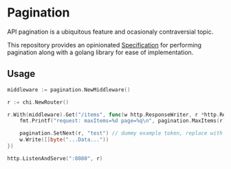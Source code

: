 # Pagination

API pagination is a ubiquitous feature and ocasionaly contraversial topic.

This repository provides an opinionated [Specification](SPECIFICATION.md) for performing pagination
along with a golang library for ease of implementation.

## Usage

```go
middleware := pagination.NewMiddleware()

r := chi.NewRouter()

r.With(middleware).Get("/items", func(w http.ResponseWriter, r *http.Request) {
    fmt.Printf("request: maxItems=%d page=%q\n", pagination.MaxItems(r), pagination.Page(r))

    pagination.SetNext(r, "test") // dummy example token, replace with your own
    w.Write([]byte("...Data..."))
})

http.ListenAndServe(":8080", r)
```
